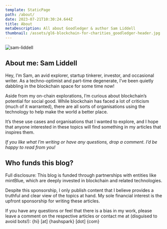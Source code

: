 ```yaml
---
template: StaticPage
path: /about/
date: 2023-07-21T10:30:24.644Z
title: About
metaDescription: All about Goodledger & author Sam Liddell
thumbnail: /assets/gl6-blockchain-for-charities_goodledger-header.jpg
---
```

![sam-liddell](/assets/sam-liddell.jpg "Sam Liddell")

## About me: Sam Liddell

Hey, I’m Sam, an avid explorer, startup tinkerer, investor, and occasional writer. As a techno-optimist and part-time degenerate, I’ve been quietly dabbling in the blockchain space for some time now!

Aside from my on-chain explorations, I’m curious about blockchain’s potential for social good. While blockchain has faced a lot of criticism (much of it warranted), there are all sorts of organisations using the technology to help make the world a better place.

It’s these use cases and organisations that I wanted to explore, and I hope that anyone interested in these topics will find something in my articles that inspires them.

*If you like what I’m writing or have any questions, drop a comment. I’d be happy to read from you!*

## Who funds this blog?

Full disclosure: This blog is funded through partnerships with entities like mintBlue, which are deeply invested in blockchain and related technologies.

Despite this sponsorship, I only publish content that I believe provides a truthful and clear view of the topics at hand. My sole financial interest is the upfront sponsorship for writing these articles.

If you have any questions or feel that there is a bias in my work, please leave a comment on the respective articles or contact me at (disguised to avoid bots!): {hi} \[at] {hashspark} \[dot] {com}